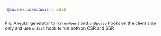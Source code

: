```yaml
---
'@builder.io/mitosis': patch
---
```


Fix: Angular generator to run `onMount` and `onUpdate` hooks on the client side only and use `onInit` hook to run both on CSR and SSR
